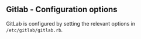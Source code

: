 ## Gitlab - Configuration options

GitLab is configured by setting the relevant options in `/etc/gitlab/gitlab.rb`.